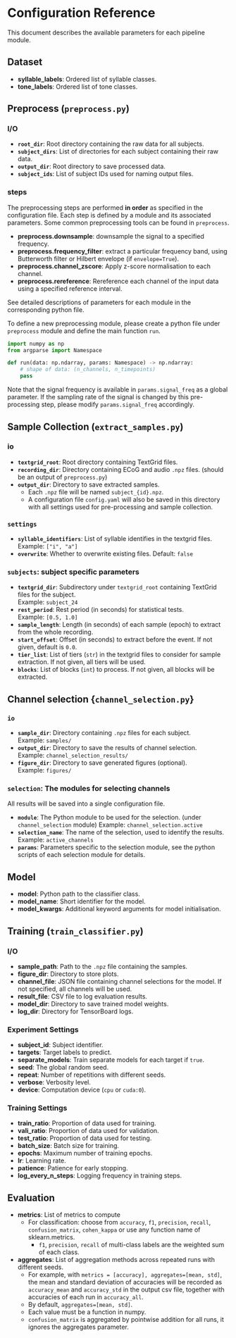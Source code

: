 # Configuration Reference

This document describes the available parameters for each pipeline module.

## Dataset
- **syllable_labels**: Ordered list of syllable classes.
- **tone_labels**: Ordered list of tone classes.

## Preprocess (`preprocess.py`)
### I/O
- **`root_dir`**: Root directory containing the raw data for all subjects.  
- **`subject_dirs`**: List of directories for each subject containing their raw data.
- **`output_dir`**: Root directory to save processed data. 
- **`subject_ids`**: List of subject IDs used for naming output files. 
### steps
The preprocessing steps are performed **in order** as specified in the configuration file. Each step is defined by a module and its associated parameters. Some common preprocessing tools can be found in `preprocess`. 
- **preprocess.downsample**: downsample the signal to a specified frequency.
- **preprocess.frequency_filter**: extract a particular frequency band, using Butterworth filter or Hilbert envelope (if `envelope=True`). 
- **preprocess.channel_zscore**: Apply z-score normalisation to each channel.
- **preprocess.rereference**: Rereference each channel of the input data using a specified reference interval.

See detailed descriptions of parameters for each module in the corresponding python file.

To define a new preprocessing module, please create a python file under `preprocess` module and define the main function `run`.
```python
import numpy as np
from argparse import Namespace

def run(data: np.ndarray, params: Namespace) -> np.ndarray:
    # shape of data: (n_channels, n_timepoints)
    pass
```

Note that the signal frequency is available in `params.signal_freq` as a global parameter. If the sampling rate of the signal is changed by this pre-processing step, please modify `params.signal_freq` accordingly.

## Sample Collection (`extract_samples.py`)
### **io**
- **`textgrid_root`**: Root directory containing TextGrid files.
- **`recording_dir`**: Directory containing ECoG and audio `.npz` files. (should be an output of `preprocess.py`)
- **`output_dir`**: Directory to save extracted samples.
    - Each `.npz` file will be named `subject_{id}.npz`.
    - A configuration file `config.yaml` will also be saved in this directory with all settings used for pre-processing and sample collection.
### **`settings`**
- **`syllable_identifiers`**: List of syllable identifies in the textgrid files.
    Example: `["i", "a"]`
- **`overwrite`**: Whether to overwrite existing files. Default: `false`
### **`subjects`**: subject specific parameters
- **`textgrid_dir`**: Subdirectory under `textgrid_root` containing TextGrid files for the subject.  
    Example: `subject_24`
- **`rest_period`**: Rest period (in seconds) for statistical tests.  
Example: `[0.5, 1.0]`
- **`sample_length`**: Length (in seconds) of each sample (epoch) to extract from the whole recording.
- **`start_offset`**: Offset (in seconds) to extract before the event. If not given, default is `0.0`.
- **`tier_list`**: List of tiers (`str`) in the textgrid files to consider for sample extraction. If not given, all tiers will be used.
- **`blocks`**: List of blocks (`int`) to process. If not given, all blocks will be extracted.

## Channel selection {`channel_selection.py`}
### **`io`**
- **`sample_dir`**: Directory containing `.npz` files for each subject.  
    Example: `samples/`
- **`output_dir`**: Directory to save the results of channel selection.  
Example: `channel_selection_results/`
- **`figure_dir`**: Directory to save generated figures (optional).  
Example: `figures/`
### **`selection`**: The modules for selecting channels
All results will be saved into a single configuration file. 
- **`module`**: The Python module to be used for the selection. (under `channel_selection` module)
    Example: `channel_selection.active`
- **`selection_name`**: The name of the selection, used to identify the results.  
    Example: `active_channels`
- **`params`**: Parameters specific to the selection module, see the python scripts of each selection module for details.

## Model
- **model**: Python path to the classifier class.
- **model_name**: Short identifier for the model.
- **model_kwargs**: Additional keyword arguments for model initialisation.

## Training (`train_classifier.py`)
### I/O
- **sample_path**: Path to the `.npz` file containing the samples.
- **figure_dir**: Directory to store plots.
- **channel_file**: JSON file containing channel selections for the model. If not specified, all channels will be used.
- **result_file**: CSV file to log evaluation results.
- **model_dir**: Directory to save trained model weights.
- **log_dir**: Directory for TensorBoard logs.
### Experiment Settings
- **subject_id**: Subject identifier.
- **targets**: Target labels to predict.
- **separate_models**: Train separate models for each target if `true`.
- **seed**: The global random seed.
- **repeat**: Number of repetitions with different seeds.
- **verbose**: Verbosity level.
- **device**: Computation device (`cpu` or `cuda:0`).
### Training Settings
- **train_ratio**: Proportion of data used for training.
- **vali_ratio**: Proportion of data used for validation.
- **test_ratio**: Proportion of data used for testing.
- **batch_size**: Batch size for training.
- **epochs**: Maximum number of training epochs.
- **lr**: Learning rate.
- **patience**: Patience for early stopping.
- **log_every_n_steps**: Logging frequency in training steps.

## Evaluation
- **metrics**: List of metrics to compute 
    - For classification: choose from `accuracy`, `f1`, `precision`, `recall`, `confusion_matrix`, `cohen_kappa` or use any function name of sklearn.metrics.
        - `f1`, `precision`, `recall` of multi-class labels are the weighted sum of each class.
- **aggregates**: List of aggregation methods across repeated runs with different seeds.
    - For example, with `metrics = [accuracy], aggregates=[mean, std]`, the mean and standard deviation of accuracies will be recorded as `accuracy_mean` and `accuracy_std` in the output csv file, together with accuracies of each run in `accuracy_all`.
    - By default, `aggregates=[mean, std]`. 
    - Each value must be a function in numpy.
    - `confusion_matrix` is aggregated by pointwise addition for all runs, it ignores the aggregates parameter.
